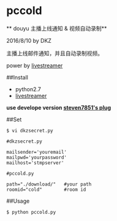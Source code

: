 # pccold

** douyu 主播上线通知 & 视频自动录制**

2016/8/10 by DKZ



主播上线邮件通知，并且自动录制视频。

power by [livestreamer](https://github.com/chrippa/livestreamer)

##Install

- python2.7
- [livestreamer](https://github.com/chrippa/livestreamer)

**use develope version [steven7851's plug](https://github.com/steven7851/livestreamer/blob/2ee1b8f72924c4aa40da700529af0bc4386f01c6/src/livestreamer/plugins/douyutv.py)**

##Set

```
$ vi dkzsecret.py

#dkzsecret.py

mailsender='youremail'
mailpwd='yourpassword'
mailhost='stmpserver'

#pccold.py

path="./download/"   #your path
roomid="cold"        #room id

```

##Usage

```
$ python pccold.py
```

